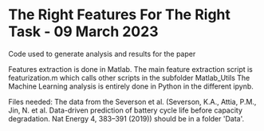# The Right Features For The Right Task - 09 March 2023
Code used to generate analysis and results for the paper

Features extraction is done in Matlab. The main feature extraction script is featurization.m which calls other scripts in the subfolder Matlab_Utils
The Machine Learning analysis is entirely done in Python in the different ipynb.

Files needed:
The data from the Severson et al. (Severson, K.A., Attia, P.M., Jin, N. et al. Data-driven prediction of battery cycle life before capacity degradation. Nat Energy 4, 383–391 (2019)) should be in a folder 'Data'.

